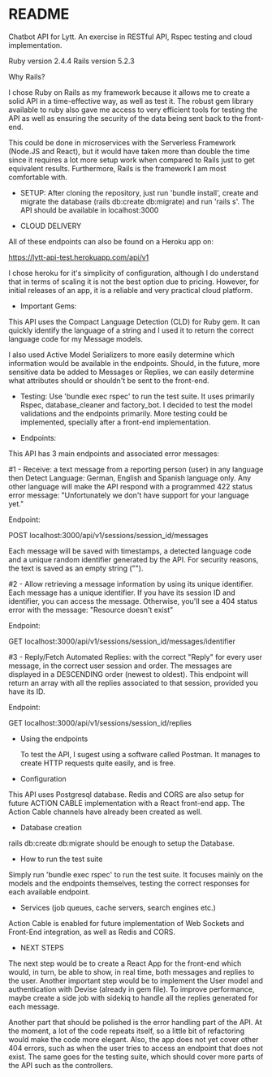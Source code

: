 # README

Chatbot API for Lytt. An exercise in RESTful API, Rspec testing and cloud implementation.

Ruby version 2.4.4
Rails version 5.2.3

Why Rails?

I chose Ruby on Rails as my framework because it allows me to create a solid API in a time-effective way, as well as test it. The robust gem library available to ruby also gave me access to very efficient tools for testing the API as well as ensuring the security of the data being sent back to the front-end.

This could be done in microservices with the Serverless Framework (Node.JS and React), but it would have taken more than double the time since it requires a lot more setup work when compared to Rails just to get equivalent results. Furthermore, Rails is the framework I am most comfortable with.

* SETUP: After cloning the repository, just run 'bundle install', create and migrate the database (rails db:create db:migrate) and run 'rails s'. The API should be available in localhost:3000

* CLOUD DELIVERY

All of these endpoints can also be found on a Heroku app on:

https://lytt-api-test.herokuapp.com/api/v1

I chose heroku for it's simplicity of configuration, although I do understand that in terms of scaling it is not the best option due to pricing. However, for initial releases of an app, it is a reliable and very practical cloud platform.

* Important Gems:

 This API uses the Compact Language Detection (CLD) for Ruby gem. It can quickly identify the language of a string and I used it to return the correct language code for my Message models.

 I also used Active Model Serializers to more easily determine which information would be available in the endpoints. Should, in the future, more sensitive data be added to Messages or Replies, we can easily determine what attributes should or shouldn't be sent to the front-end.

* Testing: Use 'bundle exec rspec' to run the test suite. It uses primarily Rspec, database_cleaner and factory_bot. I decided to test the model validations and the endpoints primarily. More testing could be implemented, specially after a front-end implementation.

* Endpoints:

 This API has 3 main endpoints and associated error messages:

#1 - Receive: a text message from a reporting person (user) in any language then Detect Language: German, English and Spanish language only. Any other language will make the API respond with a programmed 422 status error message: "Unfortunately we don't have support for your language yet."

Endpoint:

 POST localhost:3000/api/v1/sessions/session_id/messages

Each message will be saved with timestamps, a detected language code and a unique random identifier generated by the API. For security reasons, the text is saved as an empty string ("").

#2 - Allow retrieving a message information by using its unique identifier. Each message has a unique identifier. If you have its session ID and identifier, you can access the message. Otherwise, you'll see a 404 status error with the message: "Resource doesn't exist"

Endpoint:

  GET localhost:3000/api/v1/sessions/session_id/messages/identifier

#3 - Reply/Fetch Automated Replies: with the correct "Reply" for every user message, in the correct user session and order. The messages are displayed in a DESCENDING order (newest to oldest). This endpoint will return an array with all the replies associated to that session, provided you have its ID.

Endpoint:

GET localhost:3000/api/v1/sessions/session_id/replies




* Using the endpoints

  To test the API, I sugest using a software called Postman. It manages to create HTTP requests quite easily, and is free.

* Configuration

This API uses Postgresql database. Redis and CORS are also setup for future ACTION CABLE implementation with a React front-end app. The Action Cable channels have already been created as well.

* Database creation

 rails db:create db:migrate should be enough to setup the Database.

* How to run the test suite

Simply run 'bundle exec rspec' to run the test suite. It focuses mainly on the models and the endpoints themselves, testing the correct responses for each available endpoint.

* Services (job queues, cache servers, search engines etc.)

Action Cable is enabled for future implementation of Web Sockets and Front-End integration, as well as Redis and CORS.

* NEXT STEPS

The next step would be to create a React App for the front-end which would, in turn, be able to show, in real time, both messages and replies to the user. Another important step would be to implement the User model and authentication with Devise (already in gem file). To improve performance,  maybe create a side job with sidekiq to handle all the replies generated for each message.

Another part that should be polished is the error handling part of the API. At the moment, a lot of the code repeats itself, so a little bit of refactoring would make the code more elegant. Also, the app does not yet cover other 404 errors, such as when the user tries to access an endpoint that does not exist. The same goes for the testing suite, which should cover more parts of the API such as the controllers.

